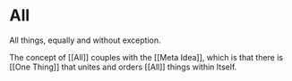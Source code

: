 # All

All things, equally and without exception. 

The concept of [[All]] couples with the [[Meta Idea]], which is that there is [[One Thing]] that unites and orders [[All]] things within Itself. 

